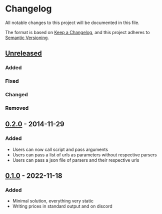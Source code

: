 # Changelog

All notable changes to this project will be documented in this file.

The format is based on [Keep a Changelog](https://keepachangelog.com/en/1.0.0/),
and this project adheres to [Semantic Versioning](https://semver.org/spec/v2.0.0.html).

## [Unreleased]

### Added
### Fixed
### Changed
### Removed

## [0.2.0] - 2014-11-29
### Added
- Users can now call script and pass arguments
- Users can pass a list of urls as parameters without respective parsers
- Users can pass a json file of parsers and their respective urls

## [0.1.0] - 2022-11-18
### Added
- Minimal solution, everything very static
- Writing prices in standard output and on discord

[unreleased]: https://github.com/pdMa2s/Scrappy/compare/0.2.0...HEAD
[0.2.0]: https://github.com/pdMa2s/Scrappy/compare/0.1.0...0.2.0
[0.1.0]: https://github.com/pdMa2s/Scrappy/releases/tag/0.1.0